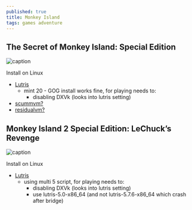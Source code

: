 ```yaml
---
published: true
title: Monkey Island
tags: games adventure
---
```

## The Secret of Monkey Island: Special Edition 

![caption](https://lutris.net/games/banner/the-secret-of-monkey-island-special-edition.jpg) <!-- .element height="50%" width="50% ustify-content="left" -->

Install on Linux
- [Lutris](https://lutris.net/games/the-secret-of-monkey-island-special-edition/)
	- mint 20 - GOG install works fine, for playing needs to:
    	- disabling DXVk (looks into lutris setting)
- [scummvm?](https://forums.scummvm.org/viewtopic.php?t=7671)
- [residualvm?](https://wiki.residualvm.org/index.php/Monkey_Island_series)

## Monkey Island 2 Special Edition: LeChuck’s Revenge

![caption](https://lutris.net/games/banner/monkey-island-2-special-edition.jpg) <!-- .element height="50%" width="50% ustify-content="left" -->

Install on Linux
- [Lutris](https://lutris.net/games/monkey-island-2-special-edition/)
	- using multi 5 script, for playing needs to:
    	- disabling DXVk (looks into lutris setting)
    	- use lutris-5.0-x86_64 (and not lutris-5.7.6-x86_64 which crash after bridge)
    
    	
